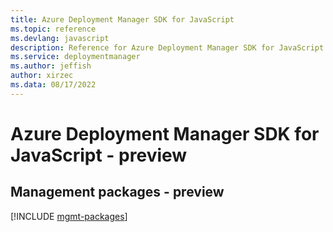 ```yaml
---
title: Azure Deployment Manager SDK for JavaScript
ms.topic: reference
ms.devlang: javascript
description: Reference for Azure Deployment Manager SDK for JavaScript
ms.service: deploymentmanager
ms.author: jeffish
author: xirzec
ms.data: 08/17/2022
---
```

# Azure Deployment Manager SDK for JavaScript - preview

## Management packages - preview
[!INCLUDE [mgmt-packages](deployment-manager-mgmt-index.md)]